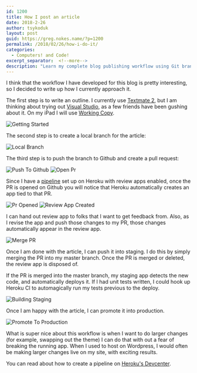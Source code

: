 ```yaml
---
id: 1200
title: How I post an article
date: 2018-2-26
author: tsykoduk
layout: post
guid: https://greg.nokes.name/?p=1200
permalink: /2018/02/26/how-i-do-it/
categories:
  - Computers! and Code!
excerpt_separator:  <!--more-->
description: "Learn my complete blog publishing workflow using Git branches, GitHub PRs, Heroku review apps, and automated staging deployments for seamless content creation."
---
```

I think that the workflow I have developed for this blog is pretty interesting, so I decided to write up how I currently approach it.
<!--more-->

The first step is to write an outline. I currently use [Textmate 2](http://macromates.com), but I am thinking about trying out [Visual Studio](https://code.visualstudio.com), as a few friends have been gushing about it. On my iPad I will use [Working Copy](https://workingcopyapp.com).

![Getting Started](/binaries/2018/02/textmate-getting-started.png)

The second step is to create a local branch for the article:

![Local Branch](/binaries/2018/02/local-branch.png)

The third step is to push the branch to Github and create a pull request:

![Push To Github](/binaries/2018/02/push-to-github.png)
![Open Pr](/binaries/2018/02/open-pr.png)

Since I have a [pipeline](https://devcenter.heroku.com/articles/pipelines) set up on Heroku with review apps enabled, once the PR is opened on Github you will notice that Heroku automatically creates an app tied to that PR.

![Pr Opened](/binaries/2018/02/pr-opened.png)
![Review App Created](/binaries/2018/02/review-app-created.png)

I can hand out review app to folks that I want to get feedback from. Also, as I revise the app and push those changes to my PR, those changes automatically appear in the review app.

![Merge PR](/binaries/2018/02/Merge-PR.png)

Once I am done with the article, I can push it into staging. I do this by simply merging the PR into my master branch. Once the PR is merged or deleted, the review app is disposed of.

If the PR is merged into the master branch, my staging app detects the new code, and automatically deploys it. If I had unit tests written, I could hook up Heroku CI to automagically run my tests previous to the deploy.

![Building Staging](/binaries/2018/02/Building-Staging.png)

Once I am happy with the article, I can promote it into production.

![Promote To Production](/binaries/2018/02/Promote-to-Production.png)

What is super nice about this workflow is when I want to do larger changes (for example, swapping out the theme) I can do that with out a fear of breaking the running app. When I used to host on Wordpress, I would often be making larger changes live on my site, with exciting results.

You can read about how to create a pipeline on [Heroku's Devcenter](https://devcenter.heroku.com/articles/pipelines).
